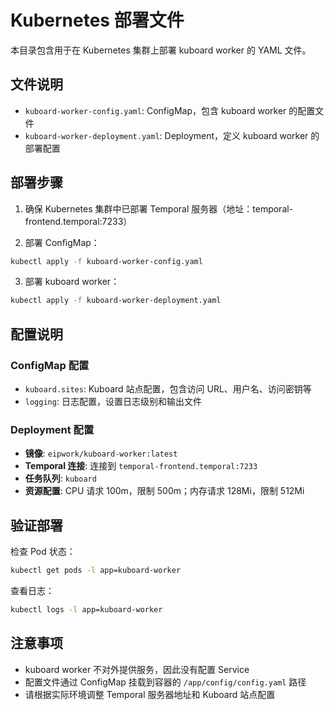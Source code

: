 # Kubernetes 部署文件

本目录包含用于在 Kubernetes 集群上部署 kuboard worker 的 YAML 文件。

## 文件说明

- `kuboard-worker-config.yaml`: ConfigMap，包含 kuboard worker 的配置文件
- `kuboard-worker-deployment.yaml`: Deployment，定义 kuboard worker 的部署配置

## 部署步骤

1. 确保 Kubernetes 集群中已部署 Temporal 服务器（地址：temporal-frontend.temporal:7233）

2. 部署 ConfigMap：
```bash
kubectl apply -f kuboard-worker-config.yaml
```

3. 部署 kuboard worker：
```bash
kubectl apply -f kuboard-worker-deployment.yaml
```

## 配置说明

### ConfigMap 配置
- `kuboard.sites`: Kuboard 站点配置，包含访问 URL、用户名、访问密钥等
- `logging`: 日志配置，设置日志级别和输出文件

### Deployment 配置
- **镜像**: `eipwork/kuboard-worker:latest`
- **Temporal 连接**: 连接到 `temporal-frontend.temporal:7233`
- **任务队列**: `kuboard`
- **资源配置**: CPU 请求 100m，限制 500m；内存请求 128Mi，限制 512Mi

## 验证部署

检查 Pod 状态：
```bash
kubectl get pods -l app=kuboard-worker
```

查看日志：
```bash
kubectl logs -l app=kuboard-worker
```

## 注意事项

- kuboard worker 不对外提供服务，因此没有配置 Service
- 配置文件通过 ConfigMap 挂载到容器的 `/app/config/config.yaml` 路径
- 请根据实际环境调整 Temporal 服务器地址和 Kuboard 站点配置
